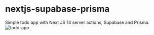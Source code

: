 # nextjs-supabase-prisma
Simple todo app with Next JS 14 server actions, Supabase and Prisma.
![todo-app](https://github.com/user-attachments/assets/a785a45b-5f89-411a-881e-918ae4d4ab66)
